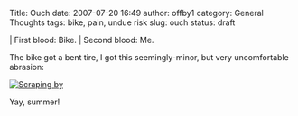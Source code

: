Title: Ouch
date: 2007-07-20 16:49
author: offby1
category: General Thoughts
tags: bike, pain, undue risk
slug: ouch
status: draft

| First blood: Bike.
| Second blood: Me.

The bike got a bent tire, I got this seemingly-minor, but very uncomfortable abrasion:

[![Scraping by](http://www.offby1.net/wordpress/wp-content/uploads/2007/07/photo-18.thumbnail.jpg)](http://offby1.files.wordpress.com/2007/07/photo-18.jpg)

Yay, summer!

